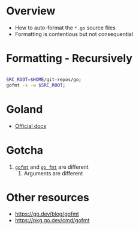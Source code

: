 # Overview
- How to auto-format the `*.go` source files
- Formatting is contentious but not consequential


# Formatting - Recursively
```sh

SRC_ROOT=$HOME/git-repos/go;
gofmt -s -w $SRC_ROOT;
```


# Goland
- [Official docs](https://www.jetbrains.com/help/go/reformat-and-rearrange-code.html#reformat_code)

# Gotcha
1. [`gofmt`](https://pkg.go.dev/cmd/gofmt) and [`go fmt`](https://pkg.go.dev/cmd/go#hdr-Gofmt__reformat__package_sources) are different
    1. Arguments are different


# Other resources
- https://go.dev/blog/gofmt
- https://pkg.go.dev/cmd/gofmt
